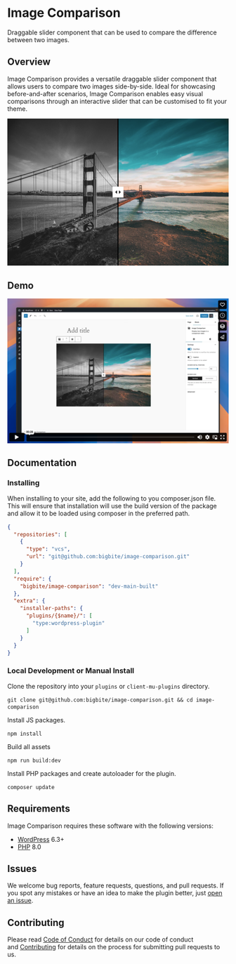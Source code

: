 # Image Comparison

Draggable slider component that can be used to compare the difference between two images.

## Overview

Image Comparison provides a versatile draggable slider component that allows users to compare two images side-by-side. Ideal for showcasing before-and-after scenarios, Image Comparison enables easy visual comparisons through an interactive slider that can be customised to fit your theme.

![Image Comparison screenshot](docs/image-comparison-screenshot.png)

## Demo

[![Image comparison demo](docs/demo.png)](https://vimeo.com/1000389315)

## Documentation

### Installing
When installing to your site, add the following to you composer.json file. This will ensure that installation will use the build version of the package and allow it to be loaded using composer in the preferred path.

```json
{
  "repositories": [
    {
      "type": "vcs",
      "url": "git@github.com:bigbite/image-comparison.git"
    }
  ],
  "require": {
    "bigbite/image-comparison": "dev-main-built"
  },
  "extra": {
    "installer-paths": {
      "plugins/{$name}/": [
        "type:wordpress-plugin"
      ]
    }
  }
}

```

### Local Development or Manual Install
Clone the repository into your `plugins` or `client-mu-plugins` directory.
```
git clone git@github.com:bigbite/image-comparison.git && cd image-comparison
```

Install JS packages.
```
npm install
```

Build all assets
```
npm run build:dev
```

Install PHP packages and create autoloader for the plugin.
```
composer update
```

## Requirements

Image Comparison requires these software with the following versions:
- [WordPress](https://wordpress.org/) 6.3+
- [PHP](https://php.net/) 8.0

## Issues

 We welcome bug reports, feature requests, questions, and pull requests. If you spot any mistakes or have an idea to make the plugin better, just [open an issue](https://github.com/bigbite/image-comparison/issues/new/choose).

## Contributing

Please read [Code of Conduct](./CODE_OF_CONDUCT.md) for details on our code of conduct and [Contributing](./CONTRIBUTING.md) for details on the process for submitting pull requests to us.